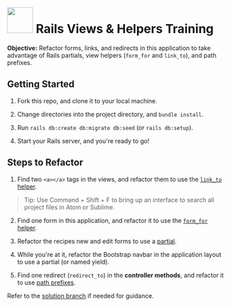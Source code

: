 # <img src="https://cloud.githubusercontent.com/assets/7833470/10899314/63829980-8188-11e5-8cdd-4ded5bcb6e36.png" height="60"> Rails Views & Helpers Training

**Objective:** Refactor forms, links, and redirects in this application to take advantage of Rails partials, view helpers (`form_for` and `link_to`), and path prefixes.

## Getting Started

1. Fork this repo, and clone it to your local machine.  

2. Change directories into the project directory, and `bundle install`.  

3. Run `rails db:create db:migrate db:seed` (or `rails db:setup`).  

4. Start your Rails server, and you're ready to go!

## Steps to Refactor

1. Find two `<a></a>` tags in the views, and refactor them to use the <a href="http://apidock.com/rails/ActionView/Helpers/UrlHelper/link_to" target="_blank">`link_to` helper</a>.
  > Tip: Use Command + Shift + F to bring up an interface to search all project files in Atom or Sublime.

2. Find one form in this application, and refactor it to use the <a href="http://guides.rubyonrails.org/form_helpers.html#binding-a-form-to-an-object" target="_blank">`form_for` helper</a>.

3. Refactor the recipes new and edit forms to use a <a href="http://guides.rubyonrails.org/layouts_and_rendering.html#using-partials" target="_blank">partial</a>.

4. While you're at it, refactor the Bootstrap navbar in the application layout to use a partial (or named yield).

5. Find one redirect (`redirect_to`) in the **controller methods**, and refactor it to use <a href="http://guides.rubyonrails.org/routing.html#prefixing-the-named-route-helpers" target="_blank">path prefixes</a>.

Refer to the [solution branch](/../../tree/solution) if needed for guidance.

